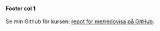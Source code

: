 #### Footer col 1

Se min Github för kursen: [repot för me/redovisa på GitHub](https://github.com/annabatra/designv2).
